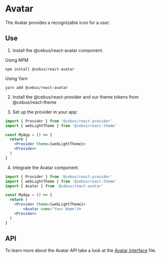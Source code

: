 # Avatar

The Avatar provides a recognizable icon for a user.

## Use

1. Install the @cebus/react-avatar component.

Using NPM

```
npm install @cebus/react-avatar
```

Using Yarn

```
yarn add @cebus/react-avatar
```

2. Install the @cebus/react-provider and our theme tokens from @cebus/react-theme

3. Set up the provider in your app:

```jsx
import { Provider } from '@cebus/react-provider'
import { webLightTheme } from '@cebus/react-theme'

const MyApp = () => {
  return (
    <Provider theme={webLightTheme}>
    <Provider>
  )
}
```

4. Integrate the Avatar component.

```jsx
import { Provider } from '@cebus/react-provider'
import { webLightTheme } from '@cebus/react-theme'
import { Avatar } from '@cebus/react-avatar'

const MyApp = () => {
  return (
    <Provider theme={webLightTheme}>
        <Avatar name="Your Name"/>
    <Provider>
  )
}
```

## API

To learn more about the Avatar API take a look at the [Avatar Interface](src/components/Avatar/Avatar.types.ts) file.

